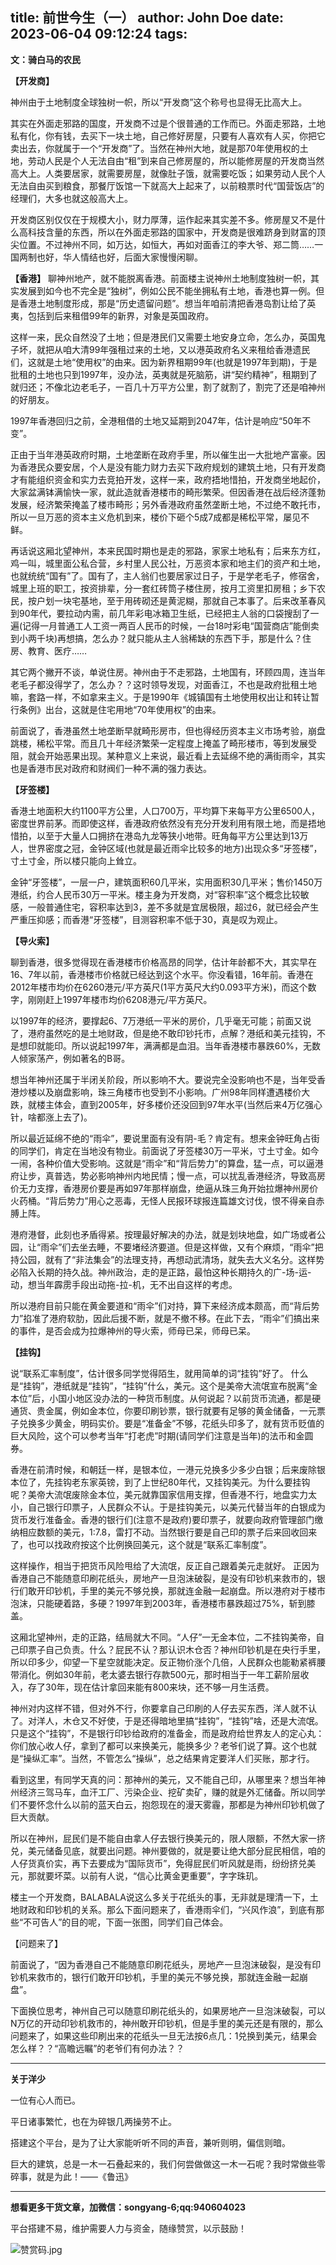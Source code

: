 title: 前世今生（一）
author: John Doe
date: 2023-06-04 09:12:24
tags:
---
**文：骑白马的农民**<!--more-->

**【开发商】**

神州由于土地制度全球独树一帜，所以“开发商”这个称号也显得无比高大上。

其实在外面走邪路的国度，开发商不过是个很普通的工作而已。外面走邪路，土地私有化，你有钱，去买下一块土地，自己修好房屋，只要有人喜欢有人买，你把它卖出去，你就属于一个“开发商”了。当然在神州大地，就是那70年使用权的土地，劳动人民是个人无法自由“租”到来自己修房屋的，所以能修房屋的开发商当然高大上。人类要居家，就需要房屋，就像肚子饿，就需要吃饭；如果劳动人民个人无法自由买到粮食，那餐厅饭馆一下就高大上起来了，以前粮票时代“国营饭店”的经理们，大多也就这般高大上。

开发商区别仅仅在于规模大小，财力厚薄，运作起来其实差不多。修房屋又不是什么高科技含量的东西，所以在外面走邪路的国家中，开发商是很难跻身到财富的顶尖位置。不过神州不同，如万达，如恒大，再如对面香江的李大爷、郑二筒……一国两制也好，华人情结也好，后面大家慢慢闲聊。

**【香港】**
聊神州地产，就不能脱离香港。前面楼主说神州土地制度独树一帜，其实发展到如今也不完全是“独树”，例如公民不能坐拥私有土地，香港也算一例。但是香港土地制度形成，那是“历史遗留问题”。想当年咱前清把香港岛割让给了英夷，包括到后来租借99年的新界，对象是英国政府。

这样一来，民众自然没了土地；但是港民们又需要土地安身立命，怎么办，英国鬼子坏，就把从咱大清99年强租过来的土地，又以港英政府名义来租给香港遗民们，这就是土地“使用权”的由来。因为新界租期99年(也就是1997年到期)，于是批租的土地也只到1997年，没办法，英夷就是死脑筋，讲“契约精神”，租期到了就归还；不像北边老毛子，一百几十万平方公里，割了就割了，割完了还是咱神州的好朋友。

1997年香港回归之前，全港租借的土地又延期到2047年，估计是响应“50年不变”。

正由于当年港英政府时期，土地垄断在政府手里，所以催生出一大批地产富豪。因为香港民众要安居，个人是没有能力财力去买下政府规划的建筑土地，只有开发商才有能组织资金和实力去竞拍开发，这样一来，政府捂地惜拍，开发商坐地起价，大家盆满钵满愉快一家，就此造就香港楼市的畸形繁荣。但因香港在战后经济蓬勃发展，经济繁荣掩盖了楼市畸形；另外香港政府虽然垄断土地，不过绝不敢托市，所以一旦万恶的资本主义危机到来，楼价下砸个5成7成都是稀松平常，屡见不鲜。

再话说这厢北望神州，本来民国时期也是走的邪路，家家土地私有；后来东方红，鸡一叫，城里面公私合营，乡村里人民公社，万恶资本家和地主们的资产和土地，也就统统“国有”了。国有了，主人翁们也要居家过日子，于是学老毛子，修宿舍，城里上班的职工，按资排辈，分一套红砖筒子楼住房，按月工资里扣房租；乡下农民，按户划一块宅基地，至于用砖砌还是黄泥糊，那就自己本事了。后来改革春风到90年代，要拉动内需，前几年彩电冰箱卫生纸，已经把主人翁的口袋搜刮了一遍(记得一月普通工人工资一两百人民币的时候，一台18吋彩电“国营商店”能倒卖到小两千块)再想搞，怎么办？就只能从主人翁稀缺的东西下手，那是什么？住房、教育、医疗……

其它两个撇开不谈，单说住房。神州由于不走邪路，土地国有，环顾四周，连当年老毛子都没得学了，怎么办？？这时领导发现，对面香江，不也是政府批租土地嘛，套路一样，不如拿来主义。于是1990年《城镇国有土地使用权出让和转让暂行条例》出台，这就是住宅用地“70年使用权”的由来。

前面说了，香港虽然土地垄断早就畸形房市，但也得经历资本主义市场考验，崩盘跳楼，稀松平常。而且几十年经济繁荣一定程度上掩盖了畸形楼市，等到发展受阻，就会开始恶果出现。某种意义上来说，最近看上去延绵不绝的满街雨伞，其实也是香港市民对政府和财阀们一种不满的强力表达。

**【牙签楼】**

香港土地面积大约1100平方公里，人口700万，平均算下来每平方公里6500人，密度世界前茅。而即使这样，香港政府依然没有充分开发利用有限土地，而是捂地惜拍，以至于大量人口拥挤在港岛九龙等狭小地带。旺角每平方公里达到13万人，世界密度之冠，金钟区域(也就是最近雨伞比较多的地方)出现众多“牙签楼”，寸土寸金，所以楼只能向上耸立。

金钟“牙签楼”，一层一户，建筑面积60几平米，实用面积30几平米；售价1450万港纸，约合人民币30万一平米。楼主身为开发商，对“容积率”这个概念比较敏感，一般普通住宅，容积率达到3，差不多就是宜居极限，超过6，就已经会产生严重压抑感；而香港“牙签楼”，目测容积率不低于30，真是叹为观止。

**【导火索】**

聊到香港，很多觉得现在香港楼市价格高昂的同学，估计年龄都不大，其实早在16、7年以前，香港楼市价格就已经达到这个水平。你没看错，16年前。香港在2012年楼市均价在6260港元/平方英尺(1平方英尺大约0.093平方米)，而这个数字，刚刚赶上1997年楼市均价6208港元/平方英尺。

以1997年的经济，要撑起6、7万港纸一平米的房价，几乎毫无可能；前面又说了，港府虽然吃的是土地财政，但是绝不敢印钞托市，点解？港纸和美元挂钩，不是想印就能印。所以说起1997年，满满都是血泪。当年香港楼市暴跌60%，无数人倾家荡产，例如著名的B哥。

想当年神州还属于半闭关阶段，所以影响不大。要说完全没影响也不是，当年受香港炒楼以及崩盘影响，珠三角楼市也受到不小影响。广州98年同样遭遇楼价大跌，就楼主体会，直到2005年，好多楼价还没回到97年水平(当然后来4万亿强心针，啥都涨上去了)。

所以最近延绵不绝的“雨伞”，要说里面有没有阴-毛？肯定有。想来金钟旺角占街的同学们，肯定在当地没有物业。前面说了牙签楼30万一平米，寸土寸金。如今一闹，各种价值大受影响。这就是“雨伞”和“背后势力”的算盘，猛一点，可以逼港府让步，真普选，势必影响神州内地民情；慢一点，可以扰乱香港经济，导致高房价无力支撑，香港房价要是再如97年那样崩盘，绝逼从珠三角开始拉爆神州房价火药桶。“背后势力”用心之恶毒，无怪人民报环球报连篇雄文讨伐，恨不得亲自赤膊上阵。

港府港督，此刻也矛盾得紧。按理最好解决的办法，就是划块地盘，如广场或者公园，让“雨伞”们去坐去睡，不要堵经济要道。但是这样做，又有个麻烦，“雨伞”把持公园，就有了“非法集会”的法理支持，再想动武清场，就失去大义名分。这样势必陷入长期的持久战。神州政治，走的是正路，最怕这种长期持久的广-场-运-动，想当年霹雳手段出动拖-拉-机，无不出自这样的考虑。

所以港府目前只能在黄金要道和“雨伞”们对持，算下来经济成本颇高，而“背后势力”掐准了港府软肋，因此后援不断，就是不撤不移。在此下去，“雨伞”们搞出来的事件，是否会成为拉爆神州的导火索，师母已呆，师母已呆。

**【挂钩】**

说“联系汇率制度”，估计很多同学觉得陌生，就用简单的词“挂钩”好了。
什么是“挂钩”，港纸就是“挂钩”，“挂钩”什么，美元。这个是美帝大流氓宣布脱离“金本位”后，小国小地区没办法的一种货币制度。从何说起？以前货币流通，都是硬通货、贵金属，例如金本位，你要印刷钞票，银行就要有足够的黄金储备，一元票子兑换多少黄金，明码实价。要是“准备金”不够，花纸头印多了，就有货币贬值的巨大风险，这个可以参考当年“打老虎”时期(请同学们注意是当年)的法币和金圆券。

香港在前清时候，和朝廷一样，是银本位，一港元兑换多少多少白银；后来废除银本位了，先挂钩老东家英镑，到了上世纪80年代，又挂钩美元。为什么要挂钩呢？美帝大流氓废除金本位，美元就靠国家信用支撑，但香港不行，地盘实力太小，自己银行印票子，人民群众不认。于是挂钩美元，以美元代替当年的白银成为货币发行准备金。香港的银行们(注意不是政府)要印票子，就要向政府管理部门缴纳相应数额的美元，1:7.8，雷打不动。当然银行要是自己印的票子后来回收回来了，也可以找政府按这个比例换回美元，这个就是“联系汇率制度”。

这样操作，相当于把货币风险甩给了大流氓，反正自己跟着美元走就好。
正因为香港自己不能随意印刷花纸头，房地产一旦泡沫破裂，是没有印钞机来救市的，银行们敢开印钞机，手里的美元不够兑换，那就连金融一起崩盘。所以港府对于楼市泡沫，只能硬着路，多硬？1997年到2003年，香港楼市暴跌超过75%，斩到膝盖。

这厢北望神州，走的正路，结局就大不同。“人仔”一无金本位，二不挂钩美帝，自己印票子自己负责。什么？屁民不认？那认识木仓否？神州印钞机是在央行手里，所以印多少，仰望一下星空就能决定。反正物价涨个几倍，人民群众也能勒紧裤腰带消化。例如30年前，老太婆去银行存款500元，那时相当于一年工薪阶层收入，存了30年，现在估计拿回来能有800来块，还不够一月生活费。

神州对内这样不错，但对外不行，你要拿自己印刷的人仔去买东西，洋人就不认了。对洋人，木仓又不好使，于是还得暗地里搞“挂钩”，“挂钩”啥，还是大流氓。只是这个“挂钩”，不是银行印钞给政府的准备金，而是政府给世界友人的定心丸：你们放心收人仔，拿到了都可以来换美元，能换多少？老爷们说了算。这个也就是“操纵汇率”。当然，不管怎么“操纵”，总之结果肯定要洋人们买账，那才行。

看到这里，有同学天真的问：那神州的美元，又不能自己印，从哪里来？想当年神州经济三驾马车，血汗工厂、污染企业、挖矿卖矿，赚的就是外汇储备。所以同学们不要怀念什么以前的蓝天白云，抱怨现在的漫天雾霾，那都是为神州印钞机做了巨大贡献。

所以在神州，屁民们是不能自由拿人仔去银行换美元的，限人限额，不然大家一挤兑，美元储备见底，就要出问题。神州要做的，就是要让绝大部分屁民相信，咱的人仔货真价实，再下去要成为“国际货币”，免得屁民们听风就是雨，纷纷挤兑美元，那就要坏菜。以前有人说，“信心比黄金更重要”，字字珠玑。

楼主一个开发商，BALABALA说这么多关于花纸头的事，无非就是理清一下，土地财政和印钞机的关系。那么下面问题来了，香港雨伞们，“兴风作浪”，到底有那些“不可告人”的目的呢，下面一张图，同学们自己体会。

【问题来了】

前面说了，“因为香港自己不能随意印刷花纸头，房地产一旦泡沫破裂，是没有印钞机来救市的，银行们敢开印钞机，手里的美元不够兑换，那就连金融一起崩盘”。

下面换位思考，神州自己可以随意印刷花纸头的，如果房地产一旦泡沫破裂，可以N万亿的开动印钞机救市的，神州敢开印钞机，但是手里的美元还是有限的，那么问题来了，如果这些印刷出来的花纸头一旦无法按6点几：1兑换到美元，结果会怎么样？？“高瞻远瞩”的老爷们有何办法？？
- - -
**关于洋少**

一位有心人而已。

平日诸事繁忙，也在为碎银几两操劳不止。

搭建这个平台，是为了让大家能听听不同的声音，兼听则明，偏信则暗。

巨大的建筑，总是一木一石叠起来的，我们何尝做做这一木一石呢？我时常做些零碎事，就是为此！——《鲁迅》

---

**想看更多干货文章，加微信：songyang-6;qq:940604023**

平台搭建不易，维护需要人力与资金，随缘赞赏，以示鼓励！

![赞赏码.jpg](/images/zanshang.jpg)